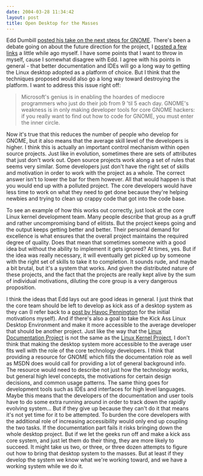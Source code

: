```yaml
---
date: 2004-03-28 11:34:42
layout: post
title: Open Desktop for the Masses
---
```


Edd Dumbill [posted his take on the next steps for GNOME](http://usefulinc.com/edd/blog/contents/2004/03/24-gnome-doc/read). There's been a debate going on about the future direction for the project, I [posted a few links](http://www.bitsplitter.net/blog/index.php?p=199) a little while ago myself. I have some points that I want to throw in myself, cause I somewhat disagree with Edd. I agree with his points in general - that better documentation and IDEs will go a long way to getting the Linux desktop adopted as a platform of choice. But I think that the techniques proposed would also go a long way toward destroying the platform. I want to address this issue right off:


> Microsoft's genius is in enabling the hoardes of mediocre programmers who just do their job from 9 'til 5 each day. GNOME's weakness is in only making developer tools for core GNOME hackers: if you really want to find out how to code for GNOME, you must enter the inner circle.


Now it's true that this reduces the number of people who develop for GNOME, but it also means that the average skill level of the developers is higher. I think this is actually an important control mechanism within open source projects. Just like in evolution, sometimes there are sets of attributes that just don't work out. Open source projects work along a set of rules that seems very similar. Some developers just don't have the right set of skills and motivation in order to work with the project as a whole. The correct answer isn't to lower the bar for them however. All that would happen is that you would end up with a polluted project. The core developers would have less time to work on what they need to get done because they're helping newbies and trying to clean up crappy code that got into the code base.

To see an example of how this works out correctly, just look at the core Linux kernel development team. Many people describe that group as a gruff and rather uncompromising band of elitists. But the project keeps going and the output keeps getting better and better. Their personal demand for excellence is what ensures that the overall project maintains the required degree of quality. Does that mean that sometimes someone with a good idea but without the ability to implement it gets ignored? At times, yes. But if the idea was really necessary, it will eventually get picked up by someone with the right set of skills to take it to completion. It sounds rude, and maybe a bit brutal, but it's a system that works. And given the distributed nature of these projects, and the fact that the projects are really kept alive by the sum of individual motivations, diluting the core group is a very dangerous proposition.

I think the ideas that Edd lays out are good ideas in general. I just think that the core team should be left to develop as kick ass of a desktop system as they can (I refer back to a [post by Havoc Pennington](http://ometer.com/desktop-language.html) for the initial motivations myself). And if there's also a goal to take the Kick Ass Linux Desktop Environment and make it more accessible to the average developer that should be another project. Just like the way that the [Linux Documentation Project](http://www.tldp.org/docs.html) is not the same as the [Linux Kernel Project](http://www.kernel.org), I don't think that making the desktop system more accessible to the average user fits well with the role of the core technology developers. I think that providing a resource for GNOME which fills the documentation role as well as MSDN does would call for providing a lot of general background info. The resource would need to describe not just how the technology works, but general high level concepts, the motivations for certain design decisions, and common usage patterns. The same thing goes for development tools such as IDEs and interfaces for high level languages. Maybe this means that the developers of the documentation and user tools have to do some extra running around in order to track down the rapidly evolving system... But if they give up because they can't do it that means it's not yet time for it to be attempted. To burden the core developers with the additional role of increasing accessibility would only end up coupling the two tasks. If the documentation part fails it risks bringing down the whole desktop project. But if we let the geeks run off and make a kick ass core system, and just let them do their thing, they are more likely to succeed. It might take us two, or three, or three dozen attempts to figure out how to bring that desktop system to the masses. But at least if they develop the system we know what we're working toward, and we have a working system while we do it.
